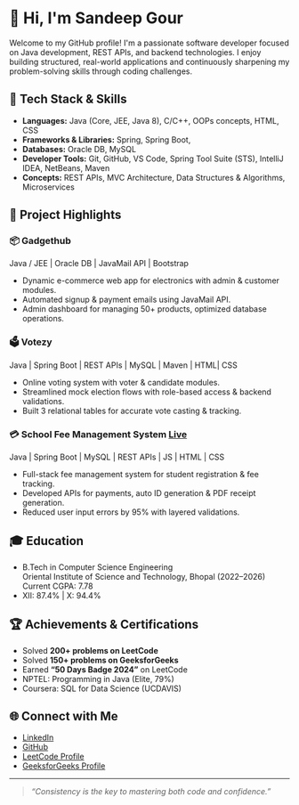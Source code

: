 # 👋 Hi, I'm Sandeep Gour

Welcome to my GitHub profile! I'm a passionate software developer focused on Java development, REST APIs, and backend technologies. I enjoy building structured, real-world applications and continuously sharpening my problem-solving skills through coding challenges.

## 🔧 Tech Stack & Skills

- **Languages:** Java (Core, JEE, Java 8), C/C++, OOPs concepts, HTML, CSS
- **Frameworks & Libraries:**  Spring, Spring Boot,
- **Databases:** Oracle DB, MySQL
- **Developer Tools:** Git, GitHub, VS Code, Spring Tool Suite (STS), IntelliJ IDEA, NetBeans, Maven
- **Concepts:** REST APIs, MVC Architecture, Data Structures & Algorithms, Microservices

## 🧠 Project Highlights

### 📦 Gadgethub
Java / JEE | Oracle DB | JavaMail API | Bootstrap  
- Dynamic e-commerce web app for electronics with admin & customer modules.
- Automated signup & payment emails using JavaMail API.
- Admin dashboard for managing 50+ products, optimized database operations.

### 🗳️ Votezy
Java | Spring Boot | REST APIs | MySQL | Maven | HTML| CSS
- Online voting system with voter & candidate modules.
- Streamlined mock election flows with role-based access & backend validations.
- Built 3 relational tables for accurate vote casting & tracking.

### 💳 School Fee Management System [Live](https://schoo-fee-management-frontend.netlify.app/)
Java | Spring Boot | MySQL | REST APIs | JS | HTML | CSS 
- Full-stack fee management system for student registration & fee tracking.
- Developed APIs for payments, auto ID generation & PDF receipt generation.
- Reduced user input errors by 95% with layered validations.

## 🎓 Education
- B.Tech in Computer Science Engineering  
  Oriental Institute of Science and Technology, Bhopal (2022–2026)  
  Current CGPA: 7.78
- XII: 87.4% | X: 94.4%

## 🏆 Achievements & Certifications
- Solved **200+ problems on LeetCode**
- Solved **150+ problems on GeeksforGeeks**
- Earned **“50 Days Badge 2024”** on LeetCode
- NPTEL: Programming in Java (Elite, 79%)
- Coursera: SQL for Data Science (UCDAVIS)

## 🌐 Connect with Me
- [LinkedIn](https://www.linkedin.com/in/sandeep-gour-552a99263/)
- [GitHub](https://github.com/sandeepgour-github)
- [LeetCode Profile](https://leetcode.com/u/sandeepgour597/)
- [GeeksforGeeks Profile](https://www.geeksforgeeks.org/user/sandeepgqqwg/)

---

> *“Consistency is the key to mastering both code and confidence.”*
